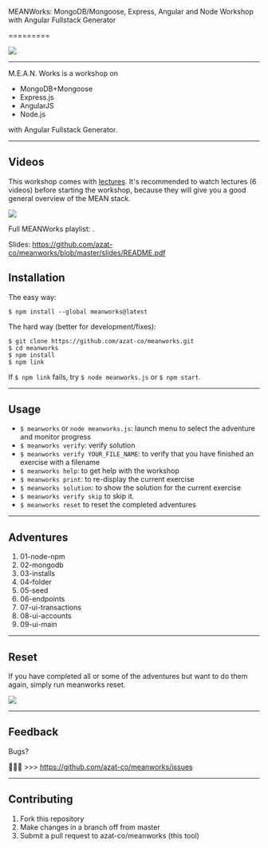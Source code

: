 MEANWorks: MongoDB/Mongoose, Express, Angular and Node Workshop with Angular Fullstack Generator

=========

![](https://raw.githubusercontent.com/azat-co/meanworks/master/slides/images/screen.png)

---

M.E.A.N. Works is a workshop on

* MongoDB+Mongoose
* Express.js
* AngularJS
* Node.js

with Angular Fullstack Generator.

---

## Videos

This workshop comes with [lectures](https://www.youtube.com/playlist?list=PLguYmmjtxbWEdBy8FqGcz7ZIdl0cHV9SY). It's recommended to watch lectures (6 videos) before starting the workshop, because they will give you a good general overview of the MEAN stack.

[![](https://raw.githubusercontent.com/azat-co/meanworks/master/video.png)](https://www.youtube.com/watch?v=t5jwB8LzXKc&list=PLguYmmjtxbWEdBy8FqGcz7ZIdl0cHV9SY&index=1)

Full MEANWorks playlist: .

Slides: <https://github.com/azat-co/meanworks/blob/master/slides/README.pdf>

## Installation

The easy way:

```
$ npm install --global meanworks@latest
```

The hard way (better for development/fixes):

```
$ git clone https://github.com/azat-co/meanworks.git
$ cd meanworks
$ npm install
$ npm link
```

If `$ npm link` fails, try `$ node meanworks.js` or `$ npm start`.

---

## Usage

* `$ meanworks` or `node meanworks.js`: launch menu to select the adventure and monitor progress
* `$ meanworks verify`: verify solution
* `$ meanworks verify YOUR_FILE_NAME`: to verify that you have finished an exercise with a filename
* `$ meanworks help`: to get help with the workshop
* `$ meanworks print`: to re-display the current exercise
* `$ meanworks solution`: to show the solution for the current exercise
* `$ meanworks verify skip` to skip it.
* `$ meanworks reset` to reset the completed adventures

---

## Adventures

1. 01-node-npm
1. 02-mongodb
1. 03-installs
1. 04-folder
1. 05-seed
1. 06-endpoints
1. 07-ui-transactions
1. 08-ui-accounts
1. 09-ui-main


---

## Reset

If you have completed all or some of the adventures but want to do them again, simply run meanworks reset.

![](https://raw.githubusercontent.com/azat-co/meanworks/master/reset.png)

---

## Feedback

Bugs?

:bug::bug::bug: >>> https://github.com/azat-co/meanworks/issues

---

## Contributing

1. Fork this repository
1. Make changes in a branch off from master
1. Submit a pull request to azat-co/meanworks (this tool)
